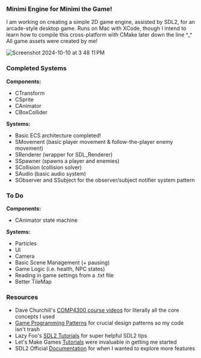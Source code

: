 ### Minimi Engine for Minimi the Game!

I am working on creating a simple 2D game engine, assisted by SDL2, for an arcade-style desktop game. Runs on Mac with XCode, though I intend to learn how to compile this cross-platform with CMake later down the line ^_^
All game assets were created by me!

![Screenshot 2024-10-10 at 3 48 11 PM](https://github.com/user-attachments/assets/501a0833-ce02-4d2f-802a-5b4e60575f39)

### Completed Systems

**Components:**
- CTransform
- CSprite
- CAnimator
- CBoxCollider

**Systems:**
- Basic ECS architecture completed!
- SMovement (basic player movement & follow-the-player enemy movement)
- SRenderer (wrapper for SDL_Renderer)
- SSpawner (spawns a player and enemies)
- SCollision (collision solver)
- SAudio (basic audio system)
- SObserver and SSubject for the observer/subject notifier system pattern

### To Do

**Components:**
- CAnimator state machine

**Systems:**
- Particles
- UI
- Camera
- Basic Scene Management (+ pausing)
- Game Logic (i.e. health, NPC states)
- Reading in game settings from a .txt file
- Better TileMap

### Resources
- Dave Churchill's [COMP4300 course videos](https://www.youtube.com/watch?v=S7lXSihz0ac&list=PL_xRyXins848nDj2v-TJYahzvs-XW9sVV) for literally all the core concepts I used
- [Game Programming Patterns](https://gameprogrammingpatterns.com/) for crucial design patterns so my code isn't trash
- Lazy Foo's [SDL2 Tutorials](https://lazyfoo.net/tutorials/SDL/index.php) for super helpful SDL2 tips
- Let's Make Games [Tutorials](https://www.youtube.com/watch?v=QQzAHcojEKg&list=PLhfAbcv9cehhkG7ZQK0nfIGJC_C-wSLrx) were invaluable in getting me started
- SDL2 Official [Documentation](https://wiki.libsdl.org/) for when I wanted to explore more features
